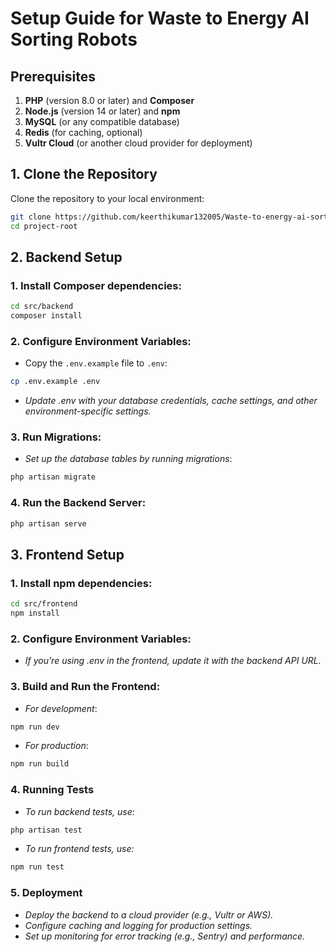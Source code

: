 # Setup Guide for Waste to Energy AI Sorting Robots

## Prerequisites

1. **PHP** (version 8.0 or later) and **Composer**
2. **Node.js** (version 14 or later) and **npm**
3. **MySQL** (or any compatible database)
4. **Redis** (for caching, optional)
5. **Vultr Cloud** (or another cloud provider for deployment)

## 1. Clone the Repository

Clone the repository to your local environment:

```bash
git clone https://github.com/keerthikumar132005/Waste-to-energy-ai-sorting-robot.git
cd project-root
```

## 2. Backend Setup
### 1. Install Composer dependencies:

```bash
cd src/backend
composer install
```

### 2. Configure Environment Variables:

-   Copy the `.env.example` file to `.env`:

```bash
cp .env.example .env
```
-   *Update .env with your database credentials, cache settings, and other environment-specific settings.*

###  3. Run Migrations:

-   *Set up the database tables by running migrations*:

```bash
php artisan migrate
```

### 4.  Run the Backend Server:

```bash
php artisan serve
```
## 3. Frontend Setup

### 1. Install npm dependencies:

```bash
cd src/frontend
npm install
```

### 2. Configure Environment Variables:

-   *If you’re using .env in the frontend, update it with the backend API URL.*

### 3. Build and Run the Frontend:

-   *For development*:

```bash
npm run dev
```

-   *For production*:

```bash
npm run build
```

### 4. Running Tests

-   *To run backend tests, use:*

```bash
php artisan test
```

-   *To run frontend tests, use:*

```bash
npm run test
```

### 5.  Deployment

-   *Deploy the backend to a cloud provider (e.g., Vultr or AWS).*
-   *Configure caching and logging for production settings.*
-   *Set up monitoring for error tracking (e.g., Sentry) and performance.*




